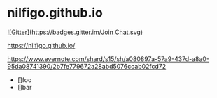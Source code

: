 nilfigo.github.io
=================
[![Gitter](https://badges.gitter.im/Join Chat.svg)](https://gitter.im/nilfigo/nilfigo.github.io?utm_source=badge&utm_medium=badge&utm_campaign=pr-badge&utm_content=badge)

https://nilfigo.github.io/

https://www.evernote.com/shard/s15/sh/a080897a-57a9-437d-a8a0-95da08741390/2b7fe779672a28abd5076ccab02fcd72

- []foo
- []bar
